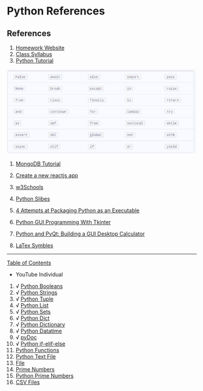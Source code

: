 # Python References

## References
1. [Homework Website](https://www.w3resource.com/python-exercises/python-conditional-statements-and-loop-exercises.php)
1. [Class Syllabus](https://www.javatpoint.com/python-tutorial)
1. [Python Tutorial](https://docs.python.org/3/tutorial/)

![Python Keywords](images/keywords.png)
1. [MongoDB Tutorial](https://www.w3schools.com/python/python_mongodb_insert.asp)
1. [Create a new reactjs app](https://reactjs.org/docs/create-a-new-react-app.html)
1. [w3Schools](https://www.w3schools.com/)
1. [Python Slibes](https://www.w3schools.com/python/python_classes.asp)
1. [4 Attempts at Packaging Python as an Executable](https://tryexceptpass.org/article/package-python-as-executable/)
1. [Python GUI Programming With Tkinter](https://realpython.com/python-gui-tkinter/)
1. [Python and PyQt: Building a GUI Desktop Calculator](https://realpython.com/python-pyqt-gui-calculator/)

1. [LaTex Symbles](https://artofproblemsolving.com/wiki/index.php/LaTeX:Symbols)
---
[Table of Contents](#Table-of-Contents)

* YouTube Individual
1. √ [Python Booleans](https://www.youtube.com/watch?v=9OK32jb_TdI)
1. √ [Python Strings](https://www.youtube.com/watch?v=iAzShkKzpJo)
1. √ [Python Tuple](https://www.youtube.com/watch?v=NI26dqhs2Rk&t=233s)
1. √ [Python List](https://www.youtube.com/watch?v=AhSvKGTh28Q&t=266s)
1. √ [Python Sets](https://www.youtube.com/watch?v=sBvaPopWOmQ)
1. √ [Python Dict](https://www.youtube.com/watch?v=XCcpzWs-CI4&t=13s)
1. √ [Python Dictionary](https://www.youtube.com/watch?v=XCcpzWs-CI4&t=26s)
1. √ [Python Datatime](https://www.youtube.com/watch?v=RjMbCUpvIgw)
1. √ [pyDoc](https://www.youtube.com/watch?v=URBSvqib0xw)
1. √ [Python if-elif-else](https://www.youtube.com/watch?v=f4KOjWS_KZs)
1. [Python Functions](https://www.youtube.com/watch?v=NE97ylAnrz4)
1. [Python Text File](https://www.youtube.com/watch?v=4mX0uPQFLDU)
1. [File](https://www.youtube.com/watch?v=4mX0uPQFLDU&t=41s)
1. [Prime Numbers](https://www.youtube.com/watch?v=2p3kwF04xcA)
1. [Python Prime Numbers](https://www.youtube.com/watch?v=2p3kwF04xcA&t=31s)
1. [CSV Files](https://www.youtube.com/watch?v=Xi52tx6phRU)

